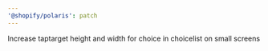 ```yaml
---
'@shopify/polaris': patch
---
```


Increase taptarget height and width for choice in choicelist on small screens
